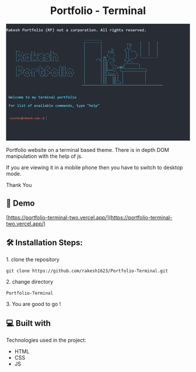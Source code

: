 <h1 align="center" id="title">Portfolio - Terminal</h1>

<p align="center"><img src="demo.png" alt="project-image"></p>

<p id="description">Portfolio website on a terminal based theme. There is in depth DOM manipulation with the help of js.</p>

<p> If you are viewing it in a mobile phone then you have to switch to desktop mode.</p>

<p> Thank You </p>

<h2>🚀 Demo</h2>

[https://portfolio-terminal-two.vercel.app/](https://portfolio-terminal-two.vercel.app/)

<h2>🛠️ Installation Steps:</h2>

<p>1. clone the repository</p>

```
git clone https://github.com/rakesh1623/Portfolio-Terminal.git
```

<p>2. change directory</p>

```
Portfolio-Terminal
```

<p>3. You are good to go !</p>

  
  
<h2>💻 Built with</h2>

Technologies used in the project:

*   HTML
*   CSS
*   JS